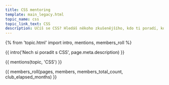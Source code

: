 ```yaml
---
title: CSS mentoring
template: main_legacy.html
topic_name: css
topic_link_text: CSS
description: Učíš se CSS? Hledáš někoho zkušenějšího, kdo ti poradí, když se zasekneš? Kdo ti ukáže správné postupy a nasměruje tě na kvalitní návody nebo kurzy?
---
```

{% from 'topic.html' import intro, mentions, members_roll %}

{{ intro('Nech si poradit s CSS', page.meta.description) }}

{{ mentions(topic, 'CSS') }}

{{ members_roll(pages, members, members_total_count, club_elapsed_months) }}
